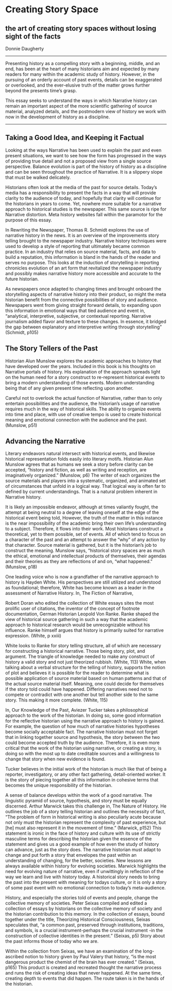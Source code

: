 # Creating Story Space
## the art of creating story spaces without losing sight of the facts

Donnie Daugherty

---
Presenting history as a compelling story with a beginning, middle, and an end, has been at the heart of many historians aim and expected by many readers for many within the academic study of history. However, in the pursuing of an orderly account of past events, details can be exaggerated or overlooked, and the ever-elusive truth of the matter grows further beyond the presents time’s grasp. 

This essay seeks to understand the ways in which Narrative history can remain an important aspect of the more scientific gathering of source material, analyzed details, and the postmodern view of history we work with now in the development of history as a discipline. 

---

## Taking a Good Idea, and Keeping it Factual 

Looking at the ways Narrative has been used to explain the past and even present situations, we want to see how the form has progressed in the ways of providing true detail and not a proposed view from a single source perspective. Balance evolution is part of the history of history as a discipline and can be seen throughout the practice of Narrative. It is a slippery slope that must be walked delicately.  

 Historians often look at the media of the past for source details. Today’s media has a responsibility to present the facts in a way that will provide clarity to the audience of today, and hopefully that clarity will continue for the historians in years to come. Yet, nowhere more suitable for a narrative approach to historical studies is the newspaper. This same source is ripe for Narrative distortion. Meta history websites fall within the paramotor for the purpose of this essay. 
 
 In Rewriting the Newspaper, Thomas R. Schmidt explores the use of narrative history in the news.  It is an overview of the improvements story telling brought to the newspaper industry. Narrative history techniques were used to develop a style of reporting that ultimately became common practice. In an industry that relies on source material, facts, and data to build a reputation, this information is bland in the hands of the reader and serves no purpose. This looks at the induction of storytelling in reporting chronicles evolution of an art form that revitalized the newspaper industry and possibly makes narrative history more accessible and accurate to the future historian. 
 
 As newspapers once adapted to changing times and brought onboard the storytelling aspects of narrative history into their product, so might the meta historian benefit from the connective possibilities of story and audience. Newspapers went from giving straight forward details, to expanding upon this information in emotional ways that tied audience and event in, “analytical, interpretive, subjective, or contextual reporting. Narrative journalism added flavor and texture to these changes. In essence, it bridged the gap between explanatory and interpretive writing through storytelling” (Schmidt, p105)
 
 ## The Story Tellers of the Past
 
 Historian Alun Munslow explores the academic approaches to history that have developed over the years. Included in this book is his thoughts on Narrative portals of history. His explanation of the approach spreads light on the human need for a story construct to re-represent historical events to bring a modern understanding of those events. Modern understanding being that of any given present time reflecting upon another. 
 
 Careful not to overlook the actual function of Narrative, rather than to only entertain possibilities and the audience, the historian’s usage of narrative requires much in the way of historical skills. The ability to organize events into time and place, with use of creative tempo is used to create historical meaning and emotional connection with the audience and the past. (Munslow, p51)
 
 ## Advancing the Narrative
 
 Literary endeavors natural intersect with historical events, and likewise historical representation folds easily into literary motifs. Historian Alun Munslow agrees that as humans we seek a story before clarity can be accepted, “history and fiction, as well as writing and reception, are imaginatively organized.” (Munslow, p6) The writer of each organizes the source materials and players into a systematic, organized, and animated set of circumstances that unfold in a logical way. That logical way is often far to defined by current understandings.  That is a natural problem inherent in Narrative history. 
 
 It is likely an impossible endeavor, although at times valiantly fought, the attempt at being neutral to a degree of leaving oneself at the edge of the historical event being told, However, the truth of the matter in this instance is the near impossibility of the academic bring their own life’s understanding to a subject. Therefore, it flows into their work. Most historians construct a theoretical, yet to them possible, set of events. All of which tend to focus on a character of the past and an attempt to answer the “why” of any action by that character. Source material is gathered, but it is the historian’s job to construct the meaning. Munslow says, “historical story spaces are as much the ethical, emotional and intellectual products of themselves, their agendas and their theories as they are reflections of and on, “what happened.” (Munslow, p18) 
 
 One leading voice who is now a grandfather of the narrative approach to history is Hayden White. His perspectives are still utilized and understood as foundational; therefore, White has become known as a leader in the assessment of Narrative History. In, The Fiction of Narrative, 
 
 Robert Doran who edited the collection of White essays sites the most prolific user of citations, the inventor of the concept of footnote documentation, German Historian Leopold Von Ranke. Ranke shaped the view of historical source gathering in such a way that the academic approach to historical research would be unrecognizable without his influence. Ranke himself argues that history is primarily suited for narrative expression. (White, p xxiii)
 
 White looks to Ranke for story telling structure, all of which are necessary for constructing a historical narrative. Those being story, plot, and argument. The triangle of knowledge needed to make any construct of history a valid story and not just theorized rubbish. (White, 113) White, when talking about a verbal structure for the telling of history, supports the notion of plot and believes it is possible for the reader to determine what is possible application of source material based on human patterns and that of the actual source material itself. Meaning, one could decide for themselves if the story told could have happened.  Differing narratives need not to compete or contradict with one another but tell another side to the same story. This making it more complete. (White, 115)  
 
 In, Our Knowledge of the Past, Aviezer Tucker takes a philosophical approach to the work of the historian. In doing so, some good information for the reflective historian using the narrative approach to history is gained. For example, the question of how much of narrative histories hypotheses become socially acceptable fact. The narrative historian must not forget that in linking together source and hypothesis, the story between the two could become accepted truth by the audience. Therefore, it is even more critical that the work of the historian using narrative, or creating a story, is doing so with the most up to date creditable sources and a willingness to change that story when new evidence is found. 
 
 Tucker believes in the initial work of the historian is much like that of being a reporter, investigatory, or any other fact gathering, detail-oriented worker. It is the story of piecing together all this information in cohesive terms that becomes the unique responsibility of the historian. 
 
 A sense of balance develops within the work of a good narrative. The linguistic pyramid of source, hypothesis, and story must be equally discerned. Arthur Marwick takes this challenge in, The Nature of History. He outlines the job of a story telling historian and outlines the necessity of fact, “The problem of form in historical writing is also peculiarly acute because not only must the historian represent the complexity of past experience, but [he] must also represent it in the movement of time.” (Marwick, p152) This statement is ironic in the face of history and culture with its use of strictly masculine terms for describing the historian given the essence of the statement and gives us a good example of how even the study of history can advance, just as the story does. The narrative historian must adapt to change and put forth a story that envelopes the past within an understanding of changing, for the better, societies. New lessons are always available within history for evolving societies. Marwick highlights the need for evolving nature of narrative, even if unwittingly in reflection of the way we learn and live with history today. A historical story needs to bring the past into the present with meaning for todays culture, or it is only a story of some past event with no emotional connection to today’s meta-audience.
 
 History, and especially the stories told of events and people, change the collective memory of societies. Peter Seixas compiled and edited a collection of essays by historians on the collective memory of society and the historian contribution to this memory. In the collection of essays, bound together under the title, Theorizing Historical Consciousness, Seixas speculates that, “a common past, preserved through institutions, traditions, and symbols, is a crucial instrument-perhaps the crucial instrument -in the construction of collective identities in the present.” (Seixas, p5) Story about the past informs those of today who we are. 
 
 Within the collection from Seixas, we have an examination of the long-ascribed notion to history given by Paul Valery that history, “is the most dangerous product the chemist of the brain has ever created.” (Seixas, p165) This product is created and recreated thought the narrative process and runs the risk of creating ideas that never happened. At the same time, creating depth to events that did happen. The route taken is in the hands of the historian. 
 
 

 
 
  
  
